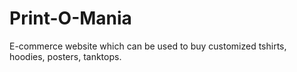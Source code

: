 # Print-O-Mania
E-commerce website which can be used to buy customized tshirts, hoodies, posters, tanktops.
